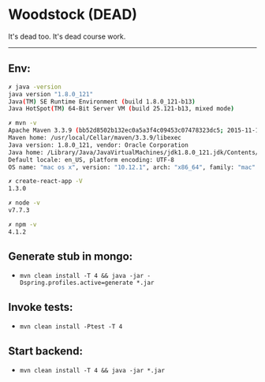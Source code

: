 # Woodstock (DEAD)

It's dead too. It's dead course work. 
___

## Env:

``` bash
✗ java -version
java version "1.8.0_121"
Java(TM) SE Runtime Environment (build 1.8.0_121-b13)
Java HotSpot(TM) 64-Bit Server VM (build 25.121-b13, mixed mode)

✗ mvn -v
Apache Maven 3.3.9 (bb52d8502b132ec0a5a3f4c09453c07478323dc5; 2015-11-10T19:41:47+03:00)
Maven home: /usr/local/Cellar/maven/3.3.9/libexec
Java version: 1.8.0_121, vendor: Oracle Corporation
Java home: /Library/Java/JavaVirtualMachines/jdk1.8.0_121.jdk/Contents/Home/jre
Default locale: en_US, platform encoding: UTF-8
OS name: "mac os x", version: "10.12.1", arch: "x86_64", family: "mac"

✗ create-react-app -V 
1.3.0

✗ node -v
v7.7.3

✗ npm -v
4.1.2
```

## Generate stub in mongo:

* `mvn clean install -T 4 && java -jar -Dspring.profiles.active=generate *.jar`

## Invoke tests:

* `mvn clean install -Ptest -T 4`

## Start backend:

* `mvn clean install -T 4 && java -jar *.jar`
